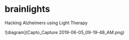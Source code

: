 # brainlights
Hacking Alzheimers using Light Therapy


![diagram](Capto_Capture 2019-06-05_09-19-48_AM.png)
